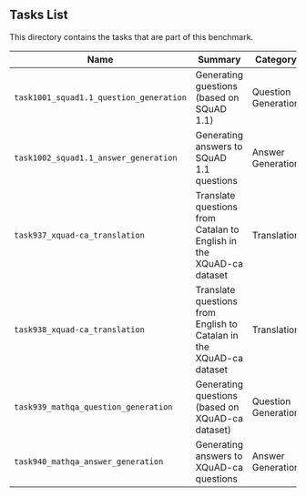 ## Tasks List 

This directory contains the tasks that are part of this benchmark. 


Name | Summary | Category
---- | ----------- | --------
`task1001_squad1.1_question_generation` | Generating guestions (based on SQuAD 1.1) | Question Generation  
`task1002_squad1.1_answer_generation` | Generating answers to SQuAD 1.1 questions | Answer Generation
`task937_xquad-ca_translation` | Translate questions from Catalan to English in the XQuAD-ca dataset | Translation
`task938_xquad-ca_translation` | Translate questions from English to Catalan in the XQuAD-ca dataset | Translation
`task939_mathqa_question_generation` | Generating questions (based on XQuAD-ca dataset) | Question Generation
`task940_mathqa_answer_generation` | Generating answers to XQuAD-ca questions | Answer Generation
